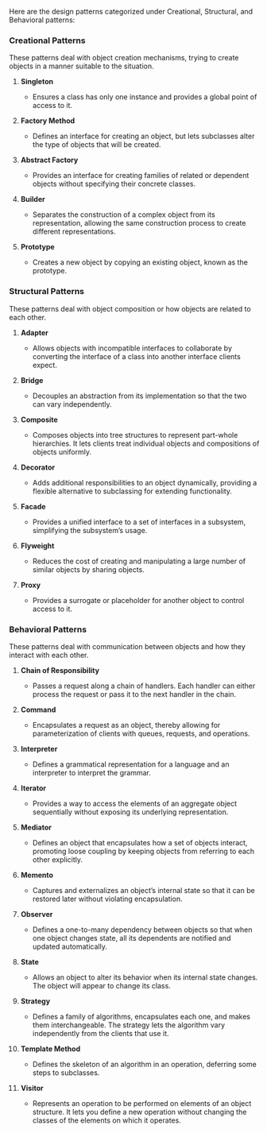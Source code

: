 Here are the design patterns categorized under Creational, Structural, and Behavioral patterns:

### Creational Patterns

These patterns deal with object creation mechanisms, trying to create objects in a manner suitable to the situation.

1. **Singleton**

   - Ensures a class has only one instance and provides a global point of access to it.

2. **Factory Method**

   - Defines an interface for creating an object, but lets subclasses alter the type of objects that will be created.

3. **Abstract Factory**

   - Provides an interface for creating families of related or dependent objects without specifying their concrete classes.

4. **Builder**

   - Separates the construction of a complex object from its representation, allowing the same construction process to create different representations.

5. **Prototype**
   - Creates a new object by copying an existing object, known as the prototype.

### Structural Patterns

These patterns deal with object composition or how objects are related to each other.

1. **Adapter**

   - Allows objects with incompatible interfaces to collaborate by converting the interface of a class into another interface clients expect.

2. **Bridge**

   - Decouples an abstraction from its implementation so that the two can vary independently.

3. **Composite**

   - Composes objects into tree structures to represent part-whole hierarchies. It lets clients treat individual objects and compositions of objects uniformly.

4. **Decorator**

   - Adds additional responsibilities to an object dynamically, providing a flexible alternative to subclassing for extending functionality.

5. **Facade**

   - Provides a unified interface to a set of interfaces in a subsystem, simplifying the subsystem’s usage.

6. **Flyweight**

   - Reduces the cost of creating and manipulating a large number of similar objects by sharing objects.

7. **Proxy**
   - Provides a surrogate or placeholder for another object to control access to it.

### Behavioral Patterns

These patterns deal with communication between objects and how they interact with each other.

1. **Chain of Responsibility**

   - Passes a request along a chain of handlers. Each handler can either process the request or pass it to the next handler in the chain.

2. **Command**

   - Encapsulates a request as an object, thereby allowing for parameterization of clients with queues, requests, and operations.

3. **Interpreter**

   - Defines a grammatical representation for a language and an interpreter to interpret the grammar.

4. **Iterator**

   - Provides a way to access the elements of an aggregate object sequentially without exposing its underlying representation.

5. **Mediator**

   - Defines an object that encapsulates how a set of objects interact, promoting loose coupling by keeping objects from referring to each other explicitly.

6. **Memento**

   - Captures and externalizes an object’s internal state so that it can be restored later without violating encapsulation.

7. **Observer**

   - Defines a one-to-many dependency between objects so that when one object changes state, all its dependents are notified and updated automatically.

8. **State**

   - Allows an object to alter its behavior when its internal state changes. The object will appear to change its class.

9. **Strategy**

   - Defines a family of algorithms, encapsulates each one, and makes them interchangeable. The strategy lets the algorithm vary independently from the clients that use it.

10. **Template Method**

    - Defines the skeleton of an algorithm in an operation, deferring some steps to subclasses.

11. **Visitor**
    - Represents an operation to be performed on elements of an object structure. It lets you define a new operation without changing the classes of the elements on which it operates.
